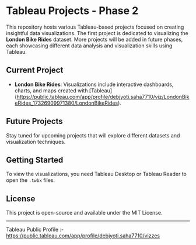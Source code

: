 # Tableau Projects - Phase 2

This repository hosts various Tableau-based projects focused on creating insightful data visualizations. The first project is dedicated to visualizing the **London Bike Rides** dataset. More projects will be added in future phases, each showcasing different data analysis and visualization skills using Tableau.

## Current Project
- **London Bike Rides**: Visualizations include interactive dashboards, charts, and maps created with [Tableau] (https://public.tableau.com/app/profile/debjyoti.saha7710/viz/LondonBikeRides_17326909971380/LondonBikeRides).

## Future Projects
Stay tuned for upcoming projects that will explore different datasets and visualization techniques.

## Getting Started
To view the visualizations, you need Tableau Desktop or Tableau Reader to open the `.twbx` files.

## License
This project is open-source and available under the MIT License.

---
Tableau Public Profile :- https://public.tableau.com/app/profile/debjyoti.saha7710/vizzes
